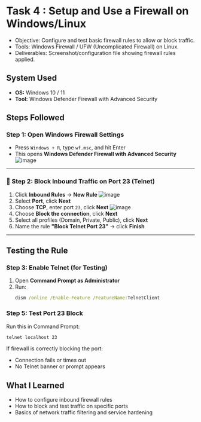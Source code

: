 # Task 4 : Setup and Use a Firewall on Windows/Linux

- Objective: Configure and test basic firewall rules to allow or block traffic.
- Tools: Windows Firewall / UFW (Uncomplicated Firewall) on Linux.
- Deliverables: Screenshot/configuration file showing firewall rules applied.

## System Used
- **OS:** Windows 10 / 11
- **Tool:** Windows Defender Firewall with Advanced Security

## Steps Followed

### Step 1: Open Windows Firewall Settings
- Press `Windows + R`, type `wf.msc`, and hit Enter
- This opens **Windows Defender Firewall with Advanced Security**
![image](https://github.com/user-attachments/assets/7fe38374-60a4-49f6-ae8d-19527ef022bb)

---

### 🔧 Step 2: Block Inbound Traffic on Port 23 (Telnet)
1. Click **Inbound Rules** → **New Rule**
![image](https://github.com/user-attachments/assets/68346a38-57d2-481b-9cf8-93a44a370b06)
2. Select **Port**, click **Next**
3. Choose **TCP**, enter port `23`, click **Next**
![image](https://github.com/user-attachments/assets/237afcb1-f67d-4266-bc61-0d63db1190e0)
5. Choose **Block the connection**, click **Next**
6. Select all profiles (Domain, Private, Public), click **Next**
7. Name the rule **"Block Telnet Port 23"** → click **Finish**

---

## Testing the Rule

### Step 3: Enable Telnet (for Testing)
1. Open **Command Prompt as Administrator**
2. Run:
   ```cmd
   dism /online /Enable-Feature /FeatureName:TelnetClient
   ```

### Step 5: Test Port 23 Block
Run this in Command Prompt:
```cmd
telnet localhost 23
```
If firewall is correctly blocking the port:
- Connection fails or times out
- No Telnet banner or prompt appears

## What I Learned
- How to configure inbound firewall rules
- How to block and test traffic on specific ports
- Basics of network traffic filtering and service hardening

